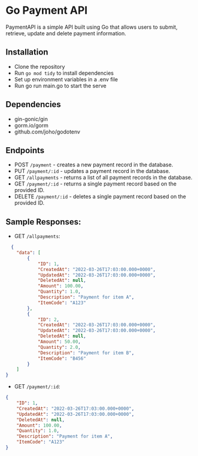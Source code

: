 # Go Payment API

PaymentAPI is a simple API built using Go that allows users to submit, retrieve, update and delete payment information.

## Installation

- Clone the repository
- Run `go mod tidy` to install dependencies
- Set up environment variables in a .env file
- Run go run main.go to start the serve

## Dependencies

- gin-gonic/gin
- gorm.io/gorm
- github.com/joho/godotenv

## Endpoints

- POST `/payment` -  creates a new payment record in the database.
- PUT `/payment/:id` - updates a payment record in the database.
- GET `/allpayments` - returns a list of all payment records in the database.
- GET `/payment/:id` - returns a single payment record based on the provided ID.
- DELETE `/payment/:id` - deletes a single payment record based on the provided ID.

## Sample Responses:

- GET `/allpayments`:

```JSON
  {
    "data": [
        {
            "ID": 1,
            "CreatedAt": "2022-03-26T17:03:00.000+0000",
            "UpdatedAt": "2022-03-26T17:03:00.000+0000",
            "DeletedAt": null,
            "Amount": 100.00,
            "Quantity": 1.0,
            "Description": "Payment for item A",
            "ItemCode": "A123"
        },
        {
            "ID": 2,
            "CreatedAt": "2022-03-26T17:03:00.000+0000",
            "UpdatedAt": "2022-03-26T17:03:00.000+0000",
            "DeletedAt": null,
            "Amount": 50.00,
            "Quantity": 2.0,
            "Description": "Payment for item B",
            "ItemCode": "B456"
        }
    ]
}


```


- GET `/payment/:id`:

```JSON
{
    "ID": 1,
    "CreatedAt": "2022-03-26T17:03:00.000+0000",
    "UpdatedAt": "2022-03-26T17:03:00.000+0000",
    "DeletedAt": null,
    "Amount": 100.00,
    "Quantity": 1.0,
    "Description": "Payment for item A",
    "ItemCode": "A123"
}
```

  
